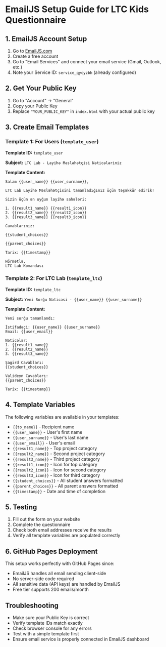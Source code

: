 # EmailJS Setup Guide for LTC Kids Questionnaire

## 1. EmailJS Account Setup

1. Go to [EmailJS.com](https://www.emailjs.com/)
2. Create a free account
3. Go to "Email Services" and connect your email service (Gmail, Outlook, etc.)
4. Note your Service ID: `service_qycyzbh` (already configured)

## 2. Get Your Public Key

1. Go to "Account" → "General"
2. Copy your Public Key
3. Replace `"YOUR_PUBLIC_KEY"` in `index.html` with your actual public key

## 3. Create Email Templates

### Template 1: For Users (`template_user`)

**Template ID:** `template_user`

**Subject:** `LTC Lab - Layihə Məsləhətçisi Nəticələriniz`

**Template Content:**
```
Salam {{user_name}} {{user_surname}},

LTC Lab Layihə Məsləhətçisini tamamladığınız üçün təşəkkür edirik!

Sizin üçün ən uyğun layihə sahələri:

1. {{result1_name}} {{result1_icon}}
2. {{result2_name}} {{result2_icon}}  
3. {{result3_name}} {{result3_icon}}

Cavablarınız:

{{student_choices}}

{{parent_choices}}

Tarix: {{timestamp}}

Hörmətlə,
LTC Lab Komandası
```

### Template 2: For LTC Lab (`template_ltc`)

**Template ID:** `template_ltc`

**Subject:** `Yeni Sorğu Nəticəsi - {{user_name}} {{user_surname}}`

**Template Content:**
```
Yeni sorğu tamamlandı:

İstifadəçi: {{user_name}} {{user_surname}}
Email: {{user_email}}

Nəticələr:
1. {{result1_name}}
2. {{result2_name}}
3. {{result3_name}}

Şagird Cavabları:
{{student_choices}}

Valideyn Cavabları:
{{parent_choices}}

Tarix: {{timestamp}}
```

## 4. Template Variables

The following variables are available in your templates:

- `{{to_name}}` - Recipient name
- `{{user_name}}` - User's first name
- `{{user_surname}}` - User's last name  
- `{{user_email}}` - User's email
- `{{result1_name}}` - Top project category
- `{{result2_name}}` - Second project category
- `{{result3_name}}` - Third project category
- `{{result1_icon}}` - Icon for top category
- `{{result2_icon}}` - Icon for second category
- `{{result3_icon}}` - Icon for third category
- `{{student_choices}}` - All student answers formatted
- `{{parent_choices}}` - All parent answers formatted
- `{{timestamp}}` - Date and time of completion

## 5. Testing

1. Fill out the form on your website
2. Complete the questionnaire
3. Check both email addresses receive the results
4. Verify all template variables are populated correctly

## 6. GitHub Pages Deployment

This setup works perfectly with GitHub Pages since:
- EmailJS handles all email sending client-side
- No server-side code required
- All sensitive data (API keys) are handled by EmailJS
- Free tier supports 200 emails/month

## Troubleshooting

- Make sure your Public Key is correct
- Verify template IDs match exactly
- Check browser console for any errors
- Test with a simple template first
- Ensure email service is properly connected in EmailJS dashboard 